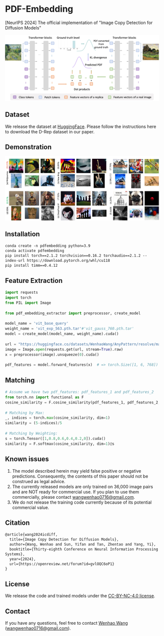 # PDF-Embedding
[NeurIPS 2024] The official implementation of "Image Copy Detection for Diffusion Models"

![image](https://github.com/WangWenhao0716/PDF-Embedding/blob/main/PDF-Embedding.jpg)


## Dataset

We release the dataset at [HuggingFace](https://huggingface.co/datasets/WenhaoWang/D-Rep). Please follow the instructions here to download the D-Rep dataset in our paper.


## Demonstration

![image](https://github.com/WangWenhao0716/PDF-Embedding/blob/main/match.jpg)


## Installation
```
conda create -n pdfembedding python=3.9
conda activate pdfembedding
pip install torch==2.1.2 torchvision==0.16.2 torchaudio==2.1.2 --index-url https://download.pytorch.org/whl/cu118
pip install timm==0.4.12
```

## Feature Extraction

```python
import requests
import torch
from PIL import Image

from pdf_embedding_extractor import preprocessor, create_model

model_name = 'vit_base_query'
weight_name = 'vit_exp_563.pth.tar'#'vit_gauss_760.pth.tar'
model = create_model(model_name, weight_name).cuda()

url = "https://huggingface.co/datasets/WenhaoWang/AnyPattern/resolve/main/Irises.jpg"
image = Image.open(requests.get(url, stream=True).raw)
x = preprocessor(image).unsqueeze(0).cuda()

pdf_features = model.forward_features(x)  # => torch.Size([1, 6, 768])
```

## Matching

```python
# Assume we have two pdf_features: pdf_features_1 and pdf_features_2   => torch.Size([1, 6, 768])
from torch.nn import functional as F
cosine_similarity = F.cosine_similarity(pdf_features_1, pdf_features_2, dim=2) # => torch.Size([1, 6])

# Matching by Max:
_, indices = torch.max(cosine_similarity, dim=1)
similarity = (5-indices)/5

# Matching by Weighting:
s = torch.Tensor([1,0.8,0.6,0.4,0.2,0]).cuda()
similarity = F.softmax(cosine_similarity, dim=1)@s

```


## Known issues

1. The model described herein may yield false positive or negative predictions. Consequently, the contents of this paper should not be construed as legal advice.
2. The currently released models are only trained on 36,000 image pairs and are NOT ready for commercial use. If you plan to use them commercially, please contact wangwenhao0716@gmail.com.
3. We do not release the training code currently because of its potential commercial value.

## Citation
```
@article{wang2024icdiff,
  title={Image Copy Detection for Diffusion Models},
  author={Wang, Wenhao and Sun, Yifan and Tan, Zhentao and Yang, Yi},
  booktitle={Thirty-eighth Conference on Neural Information Processing Systems},
  year={2024},
  url={https://openreview.net/forum?id=gvlOQC6oP1}
}

```

## License

We release the code and trained models under the [CC-BY-NC-4.0 license](https://creativecommons.org/licenses/by-nc/4.0/deed.en). 

## Contact

If you have any questions, feel free to contact [Wenhao Wang](https://wangwenhao0716.github.io/) (wangwenhao0716@gmail.com).




